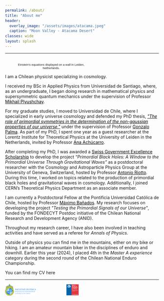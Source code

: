 ```yaml
---
permalink: /about/
title: "About me"
header:
  overlay_image: "/assets/images/atacama.jpeg"
  caption: "Moon Valley - Atacama Desert"
classes: wide
layout: splash
---
```

----------------------------------------

<figure style="width: 44%"  class="align-right">
  <img src="/assets/images/leiden.heic" alt="">
<figcaption style="text-align: center; width: 100%; font-family: sans-serif; font-size: .7em; font-weight: lighter;">Einstein's equations displayed on a wall in Leiden, Netherlands.</figcaption>
</figure>

I am a Chilean physicist specializing in cosmology.

I received my BSc in Applied Physics from Universidad de Santiago, where, as an undergraduate, I began doing research in mathematical physics and supersymmetric quantum mechanics under the supervision of Professor <a href="https://fisica.postgrado.usach.cl/en/mikhail-plyushchay" style="text-decoration: underline; text-decoration-color: black; color: black;">Mikhail Plyushchay</a>.

For my graduate studies, I moved to Universidad de Chile, where I specialized in early universe cosmology and defended my PhD thesis, <a href="https://repositorio.uchile.cl/handle/2250/181845" style="text-decoration: underline; text-decoration-color: black; color: black;">*"The role of primordial symmetries in the determination of the non-gaussian properties of our universe,"*</a> under the supervision of Professor <a href="https://portafolio-academico.uchile.cl/perfil/46164-Gonzalo-Alejandro-Palma-Quilodrán" style="text-decoration: underline; text-decoration-color: black; color: black;">Gonzalo Palma</a>. As part of my PhD, I spent one year as a guest researcher at the Lorentz Institute for Theoretical Physics at the University of Leiden in the Netherlands, invited by Professor <a href="https://en.wikipedia.org/wiki/Ana_Achúcarro" style="text-decoration: underline; text-decoration-color: black; color: black;">Ana Achúcarro</a>.

After completing my PhD, I was awarded a <a href="https://www.sbfi.admin.ch/sbfi/en/home/education/scholarships-and-grants/swiss-government-excellence-scholarships.html" style="text-decoration: underline; text-decoration-color: black; color: black;">Swiss Government Excellence Scholarship</a> to develop the project *“Primordial Black Holes: A Window to the Primordial Universe Through Gravitational Waves”* as a postdoctoral researcher with the Cosmology and Astroparticle Physics Group at the University of Geneva, Switzerland, hosted by Professor <a href="https://www.istitutoveneto.it/flex/cm/pages/ServeBLOB.php/L/IT/IDPagina/1869" style="text-decoration: underline; text-decoration-color: black; color: black;">Antonio Riotto</a>. During this time, I worked on topics related to the production of primordial black holes and gravitational waves in cosmology. Additionally, I joined CERN’s Theoretical Physics Department as an associate member.

I am currently a Postdoctoral Fellow at the Pontificia Universidad Católica de Chile, hosted by Professor <a href="https://fisica.uc.cl/en/academico/maximo-banados-2/" style="text-decoration: underline; text-decoration-color: black; color: black;">Máximo Bañados</a>. My research focuses on developing the project *"Testing the Primordial Signals of our Universe"*, funded by the FONDECYT Postdoc initiative of the Chilean National Research and Development Agency (ANID).


Throughout my research career, I have also been involved in teaching activities and have served as a referee for *Annals of Physics*.


Outside of physics you can find me in the mountains, either on my bike or hiking. I am an amateur mountain biker in the disciplines of enduro and downhill. Earlier this year (2024), I placed 4th in the *Master A experience* category during the second round of the Chilean National Enduro Championship. 

You can find my CV here  [<i class="fas fa-file-pdf" aria-hidden="true"></i>]()

----------------------------------------

<div style="display: flex; justify-content: left; align-items: center; gap: 100px;">
  <figure style="width: 20%; margin: 0;">
    <a href="https://fisica.uc.cl/en/" target="_blank" rel="noopener noreferrer">
      <img src="/assets/images/sponsors/fisicauc.png" alt="FisicaUC Logo" style="width: 100%; height: auto;">
    </a>
  </figure>
  <figure style="width: 8%; margin: 0;">
    <a href="https://anid.cl/about-us/" target="_blank" rel="noopener noreferrer">
      <img src="/assets/images/sponsors/anid.png" alt="ANID Logo" style="width: 100%; height: auto;">
    </a>
  </figure>
</div>